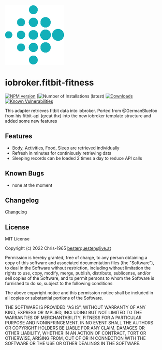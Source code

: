 ![Logo](admin/fitbit-fitness.png)
# iobroker.fitbit-fitness
[![NPM version](https://img.shields.io/npm/v/iobroker.fitbit-fitness.svg)](https://www.npmjs.com/package/iobroker.fitbit-fitness)
[![Number of Installations (latest)](https://iobroker.live/badges/fitbit-fitness-installed.svg)
[![Downloads](https://img.shields.io/npm/dm/iobroker.fitbit-fitness)](https://www.npmjs.com/package/iobroker.fitbit-fitness)
[![Known Vulnerabilities](https://snyk.io/test/github/chris-1965/iobroker.fitbit-fitness/badge.svg)](https://app.snyk.io/org/chris-1965/iobroker.fitbit-fitness)


This adapter retrieves fitbit data into iobroker. Ported from @GermanBluefox  from his fitbit-api (great thx) into the new iobroker template structure and added some new features

## Features
- Body, Activities, Food, Sleep are retrieved individually
- Refresh in minutes for continiously retrieving data
- Sleeping records can be loaded 2 times a day to reduce API calls

## Known Bugs
- none at the moment

## Changelog
[Changelog](./CHANGELOG.md)

## License
MIT License

Copyright (c) 2022 Chris-1965 <besterquester@live.at>

Permission is hereby granted, free of charge, to any person obtaining a copy
of this software and associated documentation files (the "Software"), to deal
in the Software without restriction, including without limitation the rights
to use, copy, modify, merge, publish, distribute, sublicense, and/or sell
copies of the Software, and to permit persons to whom the Software is
furnished to do so, subject to the following conditions:

The above copyright notice and this permission notice shall be included in all
copies or substantial portions of the Software.

THE SOFTWARE IS PROVIDED "AS IS", WITHOUT WARRANTY OF ANY KIND, EXPRESS OR
IMPLIED, INCLUDING BUT NOT LIMITED TO THE WARRANTIES OF MERCHANTABILITY,
FITNESS FOR A PARTICULAR PURPOSE AND NONINFRINGEMENT. IN NO EVENT SHALL THE
AUTHORS OR COPYRIGHT HOLDERS BE LIABLE FOR ANY CLAIM, DAMAGES OR OTHER
LIABILITY, WHETHER IN AN ACTION OF CONTRACT, TORT OR OTHERWISE, ARISING FROM,
OUT OF OR IN CONNECTION WITH THE SOFTWARE OR THE USE OR OTHER DEALINGS IN THE
SOFTWARE.